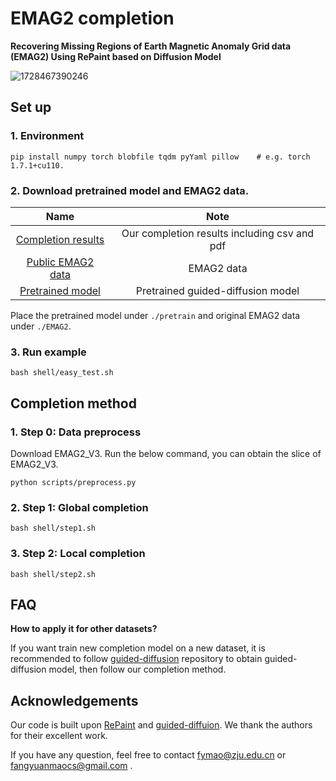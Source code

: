 # EMAG2 completion

**Recovering Missing Regions of Earth Magnetic Anomaly Grid data (EMAG2) Using RePaint based on Diffusion Model**

![1728467390246](image/README/1728467390246.png)

## Set up

### 1. Environment

```
pip install numpy torch blobfile tqdm pyYaml pillow    # e.g. torch 1.7.1+cu110.
```

### 2. Download pretrained model and EMAG2 data.

|        Name        | Note                                       |
| :-----------------: | :------------------------------------------: |
|  [Completion results](https://1drv.ms/f/c/2e4d56a3d20d5c20/EmXvznPFpKRMu9dRpMWMkf8BtLq1n7uEUsy8QO8FBjaR1Q?e=UoTLF8)  |  Our completion results including csv and pdf |
| [Public EMAG2 data](https://www.ncei.noaa.gov/emag-survey-page) | EMAG2 data |
|  [Pretrained model](https://1drv.ms/f/c/2e4d56a3d20d5c20/Etyk9PQRhqlEmF1s1v8L6rQBURaacy-HfRvMCk7QxZBhrA?e=pOIINp)  |  Pretrained guided-diffusion model |

Place the pretrained model under `./pretrain` and original EMAG2 data under `./EMAG2`.

### 3. Run example

```
bash shell/easy_test.sh
```

## Completion method

### 1. Step 0: Data preprocess

Download EMAG2_V3. Run the below command, you can obtain the slice of EMAG2_V3.

```shell
python scripts/preprocess.py
```

### 2. Step 1: Global completion

```shell
bash shell/step1.sh
```

### 3. Step 2: Local completion

```shell
bash shell/step2.sh
```

## FAQ

**How to apply it for other datasets?**

If you want train new completion model on a new dataset, it is recommended to follow [guided-diffusion](https://github.com/openai/guided-diffusion) repository to obtain guided-diffusion model, then follow our completion method.

## Acknowledgements

Our code is built upon [RePaint](https://github.com/andreas128/RePaint) and [guided-diffuion](https://github.com/openai/guided-diffusion.git). We thank the authors for their excellent work.

If you have any question, feel free to contact fymao@zju.edu.cn or fangyuanmaocs@gmail.com .
